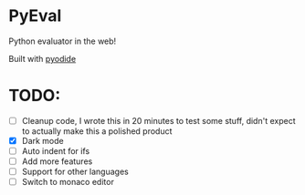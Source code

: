 # PyEval
Python evaluator in the web!

Built with [pyodide](https://pyodide.org/)

# TODO:
- [ ] Cleanup code, I wrote this in 20 minutes to test some stuff, didn't expect to actually make this a polished product
- [x] Dark mode
- [ ] Auto indent for ifs
- [ ] Add more features
- [ ] Support for other languages
- [ ] Switch to monaco editor
